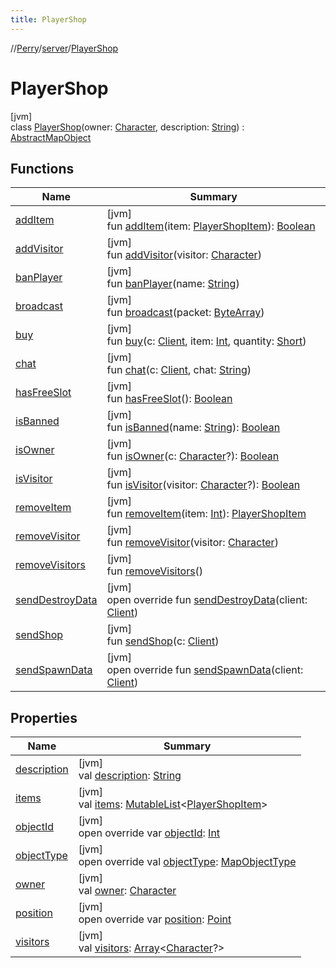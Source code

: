 ```yaml
---
title: PlayerShop
---
```

//[Perry](../../../index.html)/[server](../index.html)/[PlayerShop](index.html)



# PlayerShop



[jvm]\
class [PlayerShop](index.html)(owner: [Character](../../client/-character/index.html), description: [String](https://kotlinlang.org/api/latest/jvm/stdlib/kotlin/-string/index.html)) : [AbstractMapObject](../../server.maps/-abstract-map-object/index.html)



## Functions


| Name | Summary |
|---|---|
| [addItem](add-item.html) | [jvm]<br>fun [addItem](add-item.html)(item: [PlayerShopItem](../-player-shop-item/index.html)): [Boolean](https://kotlinlang.org/api/latest/jvm/stdlib/kotlin/-boolean/index.html) |
| [addVisitor](add-visitor.html) | [jvm]<br>fun [addVisitor](add-visitor.html)(visitor: [Character](../../client/-character/index.html)) |
| [banPlayer](ban-player.html) | [jvm]<br>fun [banPlayer](ban-player.html)(name: [String](https://kotlinlang.org/api/latest/jvm/stdlib/kotlin/-string/index.html)) |
| [broadcast](broadcast.html) | [jvm]<br>fun [broadcast](broadcast.html)(packet: [ByteArray](https://kotlinlang.org/api/latest/jvm/stdlib/kotlin/-byte-array/index.html)) |
| [buy](buy.html) | [jvm]<br>fun [buy](buy.html)(c: [Client](../../client/-client/index.html), item: [Int](https://kotlinlang.org/api/latest/jvm/stdlib/kotlin/-int/index.html), quantity: [Short](https://kotlinlang.org/api/latest/jvm/stdlib/kotlin/-short/index.html)) |
| [chat](chat.html) | [jvm]<br>fun [chat](chat.html)(c: [Client](../../client/-client/index.html), chat: [String](https://kotlinlang.org/api/latest/jvm/stdlib/kotlin/-string/index.html)) |
| [hasFreeSlot](has-free-slot.html) | [jvm]<br>fun [hasFreeSlot](has-free-slot.html)(): [Boolean](https://kotlinlang.org/api/latest/jvm/stdlib/kotlin/-boolean/index.html) |
| [isBanned](is-banned.html) | [jvm]<br>fun [isBanned](is-banned.html)(name: [String](https://kotlinlang.org/api/latest/jvm/stdlib/kotlin/-string/index.html)): [Boolean](https://kotlinlang.org/api/latest/jvm/stdlib/kotlin/-boolean/index.html) |
| [isOwner](is-owner.html) | [jvm]<br>fun [isOwner](is-owner.html)(c: [Character](../../client/-character/index.html)?): [Boolean](https://kotlinlang.org/api/latest/jvm/stdlib/kotlin/-boolean/index.html) |
| [isVisitor](is-visitor.html) | [jvm]<br>fun [isVisitor](is-visitor.html)(visitor: [Character](../../client/-character/index.html)?): [Boolean](https://kotlinlang.org/api/latest/jvm/stdlib/kotlin/-boolean/index.html) |
| [removeItem](remove-item.html) | [jvm]<br>fun [removeItem](remove-item.html)(item: [Int](https://kotlinlang.org/api/latest/jvm/stdlib/kotlin/-int/index.html)): [PlayerShopItem](../-player-shop-item/index.html) |
| [removeVisitor](remove-visitor.html) | [jvm]<br>fun [removeVisitor](remove-visitor.html)(visitor: [Character](../../client/-character/index.html)) |
| [removeVisitors](remove-visitors.html) | [jvm]<br>fun [removeVisitors](remove-visitors.html)() |
| [sendDestroyData](send-destroy-data.html) | [jvm]<br>open override fun [sendDestroyData](send-destroy-data.html)(client: [Client](../../client/-client/index.html)) |
| [sendShop](send-shop.html) | [jvm]<br>fun [sendShop](send-shop.html)(c: [Client](../../client/-client/index.html)) |
| [sendSpawnData](send-spawn-data.html) | [jvm]<br>open override fun [sendSpawnData](send-spawn-data.html)(client: [Client](../../client/-client/index.html)) |


## Properties


| Name | Summary |
|---|---|
| [description](description.html) | [jvm]<br>val [description](description.html): [String](https://kotlinlang.org/api/latest/jvm/stdlib/kotlin/-string/index.html) |
| [items](items.html) | [jvm]<br>val [items](items.html): [MutableList](https://kotlinlang.org/api/latest/jvm/stdlib/kotlin.collections/-mutable-list/index.html)&lt;[PlayerShopItem](../-player-shop-item/index.html)&gt; |
| [objectId](../../server.maps/-abstract-map-object/object-id.html) | [jvm]<br>open override var [objectId](../../server.maps/-abstract-map-object/object-id.html): [Int](https://kotlinlang.org/api/latest/jvm/stdlib/kotlin/-int/index.html) |
| [objectType](object-type.html) | [jvm]<br>open override val [objectType](object-type.html): [MapObjectType](../../server.maps/-map-object-type/index.html) |
| [owner](owner.html) | [jvm]<br>val [owner](owner.html): [Character](../../client/-character/index.html) |
| [position](../../server.maps/-abstract-map-object/position.html) | [jvm]<br>open override var [position](../../server.maps/-abstract-map-object/position.html): [Point](https://docs.oracle.com/javase/8/docs/api/java/awt/Point.html) |
| [visitors](visitors.html) | [jvm]<br>val [visitors](visitors.html): [Array](https://kotlinlang.org/api/latest/jvm/stdlib/kotlin/-array/index.html)&lt;[Character](../../client/-character/index.html)?&gt; |

